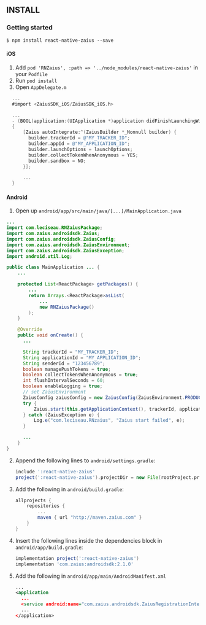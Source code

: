 ## INSTALL

### Getting started

`$ npm install react-native-zaius --save`

#### iOS

1. Add `pod 'RNZaius', :path => '../node_modules/react-native-zaius'` in your `Podfile`
2. Run `pod install`
3. Open `AppDelegate.m`
  ```objective-c
    ...
    #import <ZaiusSDK_iOS/ZaiusSDK_iOS.h>

    ...
    - (BOOL)application:(UIApplication *)application didFinishLaunchingWithOptions:(NSDictionary *)launchOptions
    {
        [Zaius autoIntegrate:^(ZaiusBuilder *_Nonnull builder) {
          builder.trackerId = @"MY_TRACKER_ID";
          builder.appId = @"MY_APPLICATION_ID";
          builder.launchOptions = launchOptions;
          builder.collectTokenWhenAnonymous = YES;
          builder.sandbox = NO;
        }];

        ...
    }
  ```

#### Android

1. Open up `android/app/src/main/java/[...]/MainApplication.java`
  ```java
  ...
  import com.leciseau.RNZaiusPackage;
  import com.zaius.androidsdk.Zaius;
  import com.zaius.androidsdk.ZaiusConfig;
  import com.zaius.androidsdk.ZaiusEnvironment;
  import com.zaius.androidsdk.ZaiusException;
  import android.util.Log;

  public class MainApplication ... {
      ...

      protected List<ReactPackage> getPackages() {
          ...
          return Arrays.<ReactPackage>asList(
              ...
              new RNZaiusPackage()
          );
      }

      @Override
      public void onCreate() {
        ...

        String trackerId = "MY_TRACKER_ID";
        String applicationId = "MY_APPLICATION_ID";
        String senderId = "123456789";
        boolean managePushTokens = true;
        boolean collectTokensWhenAnonymous = true;
        int flushIntervalSeconds = 60;
        boolean enableLogging = true;
        // set ZaiusEnvironment
        ZaiusConfig zaiusConfig = new ZaiusConfig(ZaiusEnvironment.PRODUCTION, managePushTokens, flushIntervalSeconds, collectTokensWhenAnonymous);
        try {
            Zaius.start(this.getApplicationContext(), trackerId, applicationId, senderId, zaiusConfig);
        } catch (ZaiusException e) {
            Log.e("com.leciseau.RNzaius", "Zaius start failed", e);
        }

        ...
      }
  }

  ```
2. Append the following lines to `android/settings.gradle`:
  	```gradle
  	include ':react-native-zaius'
  	project(':react-native-zaius').projectDir = new File(rootProject.projectDir, 	'../node_modules/react-native-zaius/android')
  	```
3. Add the following in `android/build.gradle`:
    ```gradle
    allprojects {
        repositories {
            ...
            maven { url "http://maven.zaius.com" }
        }
    }
  	```
4. Insert the following lines inside the dependencies block in `android/app/build.gradle`:
  	```gradle
    implementation project(':react-native-zaius')
    implementation 'com.zaius:androidsdk:2.1.0'
  	```
5. Add the following in `android/app/main/AndroidManifest.xml`
    ```xml
    ...
    <application
      ...
      <service android:name="com.zaius.androidsdk.ZaiusRegistrationIntentService"/>
      ...
    </application>
    ```
